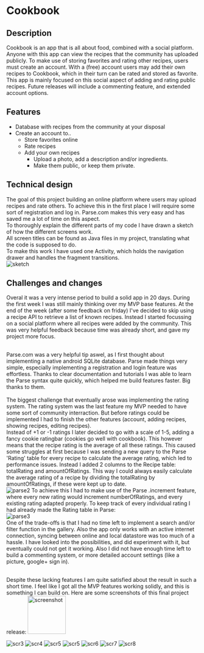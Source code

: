 # Cookbook

## Description
Cookbook is an app that is all about food, combined with a social platform. Anyone with this app can view the recipes that the community has uploaded publicly.
To make use of storing favorites and rating other recipes, users must create an account. With a (free) account users may add their own recipes to Cookbook, which in their turn can be rated and stored as favorite. This app is mainly focused on this social aspect of adding and rating public recipes. Future releases will include a commenting feature, and extended account options.

## Features

- Database with recipes from the community at your disposal
- Create an account to..
  - Store favorites online
  - Rate recipes
  - Add your own recipes
    - Upload a photo, add a description and/or ingredients.
    - Make them public, or keep them private.

## Technical design

The goal of this project building an online platform where users may upload recipes and rate others. To achieve this in the first place I will require some sort of registration and log in. Parse.com makes this very easy and has saved me a lot of time on this aspect.<br> 
To thoroughly explain the different parts of my code I have drawn a sketch of how the different screens work.<br>
All screen titles can be found as Java files in my project, translating what the code is supposed to do. <br>
To make this work I have used one Activity, which holds the navigation drawer and handles the fragment transitions. <br>
![sketch](doc/tech-sketch.png)


## Challenges and changes
Overal it was a very intense period to build a solid app in 20 days. During the first week I was still mainly thinking over my MVP base features. At the end of the week (after some feedback on friday) I've decided to skip using a recipe API to retrieve a list of known recipes. Instead I started focussing on a social platform where all recipes were added by the community. This was very helpful feedback because time was already short, and gave my project more focus. <br> <br>

Parse.com was a very helpful tip aswel, as I first thought about implementing a native android SQLite database. Parse made things very simple, especially implementing a registration and login feature was effortless. Thanks to clear documentation and tutorials I was able to learn the Parse syntax quite quickly, which helped me build features faster. Big thanks to them.<br>
<br>
The biggest challenge that eventually arose was implementing the rating system. The rating system was the last feature my MVP needed to have some sort of community interraction. But before ratings could be implemented I had to finish the other features (account, adding recipes, showing recipes, editing recipes). <br>
Instead of +1 or -1 ratings I later decided to go with a scale of 1-5, adding a fancy cookie ratingbar (cookies go well with cookbook). This however means that the recipe rating is the average of all these ratings. This caused some struggles at first because I was sending a new query to the Parse 'Rating' table for every recipe to calculate the average rating, which led to performance issues. Instead I added 2 columns to the Recipe table: totalRating and amountOfRatings. This way I could always easily calculate the average rating of a recipe by dividing the totalRating by amountOfRatings, if these were kept up to date.<br>
![parse2](doc/parse2.png)
To achieve this I had to make use of the Parse .increment feature, where every new rating would increment numberOfRatings, and every existing rating adapted properly. To keep track of every individual rating I had already made the Rating table in Parse:<br>
![parse3](doc/parse3.png)
<br>
One of the trade-offs is that I had no time left to implement a search and/or filter function in the gallery.
Also the app only works with an active internet connection, syncing between online and local datastore was too much of a hassle. I have looked into the possibilities, and did experiment with it, but eventually could not get it working. Also I did not have enough time left to build a commenting system, or more detailed account settings (like a picture, google+ sign in).

<br>
Despite these lacking features I am quite satisfied about the result in such a short time. I feel like I got all the MVP features working solidly, and this is something I can build on. Here are some screenshots of this final project release:
<img src="doc/screenshot2.png" alt="screenshot" style="width: 100px;"/>


![scr3](doc/screenshot3.png)
![scr4](doc/screenshot4.png)
![scr5](doc/screenshot5.png)
![scr5](doc/screenshot5.png)
![scr6](doc/screenshot6.png)
![scr7](doc/screenshot7.png)
![scr8](doc/screenshot8.png)




